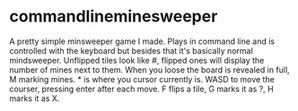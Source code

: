 # commandlineminesweeper
A pretty simple minsweeper game I made. Plays in command line and is controlled with the keyboard but besides that it's basically normal mindsweeper. Unflipped tiles look like #, flipped ones will display the number of mines next to them. When you loose the board is revealed in full, M marking mines. * is where you cursor currently is. WASD to move the courser, pressing enter after each move. F flips a tile, G marks it as ?, H marks it as X.
